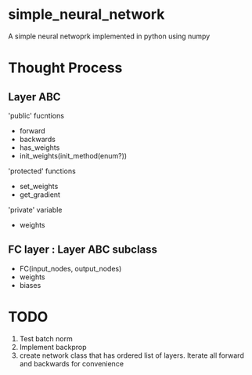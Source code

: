 ﻿# simple_neural_network
A simple neural netwoprk implemented in python using numpy


# Thought Process

## Layer ABC
'public' fucntions
- forward
- backwards
- has_weights
- init_weights(init_method(enum?))

'protected' functions
- set_weights
- get_gradient

'private' variable
- weights

## FC layer : Layer ABC subclass
- FC(input_nodes, output_nodes)
- weights
- biases

# TODO
1. Test batch norm
2. Implement backprop
3. create network class that has ordered list of layers. Iterate all forward and backwards for convenience
